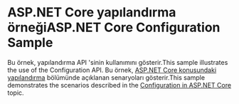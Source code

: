 # <a name="aspnet-core-configuration-sample"></a><span data-ttu-id="380d6-101">ASP.NET Core yapılandırma örneği</span><span class="sxs-lookup"><span data-stu-id="380d6-101">ASP.NET Core Configuration Sample</span></span>

<span data-ttu-id="380d6-102">Bu örnek, yapılandırma API 'sinin kullanımını gösterir.</span><span class="sxs-lookup"><span data-stu-id="380d6-102">This sample illustrates the use of the Configuration API.</span></span> <span data-ttu-id="380d6-103">Bu örnek, [ASP.NET Core konusundaki yapılandırma](https://docs.microsoft.com/aspnet/core/fundamentals/configuration) bölümünde açıklanan senaryoları gösterir.</span><span class="sxs-lookup"><span data-stu-id="380d6-103">This sample demonstrates the scenarios described in the [Configuration in ASP.NET Core](https://docs.microsoft.com/aspnet/core/fundamentals/configuration) topic.</span></span>
